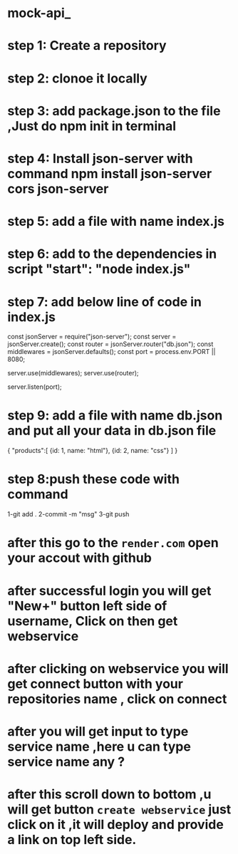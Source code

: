 # mock-api\_

# step 1: Create a repository

# step 2: clonoe it locally

# step 3: add package.json to the file ,Just do npm init in terminal

# step 4: Install json-server with command npm install json-server cors json-server

# step 5: add a file with name index.js

# step 6: add to the dependencies in script "start": "node index.js"

# step 7: add below line of code in index.js

const jsonServer = require("json-server");
const server = jsonServer.create();
const router = jsonServer.router("db.json");
const middlewares = jsonServer.defaults();
const port = process.env.PORT || 8080;

server.use(middlewares);
server.use(router);

server.listen(port);

# step 9: add a file with name db.json and put all your data in db.json file

{
"products":[
{id: 1, name: "html"},
{id: 2, name: "css"}
]
}

# step 8:push these code with command

1-git add .
2-commit -m "msg"
3-git push

# after this go to the `render.com` open your accout with github

# after successful login you will get "New+" button left side of username, Click on then get webservice

# after clicking on webservice you will get connect button with your repositories name , click on connect

# after you will get input to type service name ,here u can type service name any ?

# after this scroll down to bottom ,u will get button `create webservice` just click on it ,it will deploy and provide a link on top left side.
